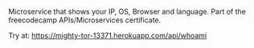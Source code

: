Microservice that shows your IP, OS, Browser and language. Part of the freecodecamp APIs/Microservices certificate.

Try at: https://mighty-tor-13371.herokuapp.com/api/whoami
